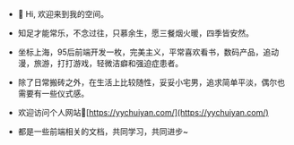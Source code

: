 - 👋 Hi, 欢迎来到我的空间。

- 知足才能常乐，不念过往，只慕余生，愿三餐烟火暖，四季皆安然。
- 坐标上海，95后前端开发一枚，完美主义，平常喜欢看书，数码产品，追动漫，旅游，打打游戏，轻微洁癖和强迫症患者。
- 除了日常搬砖之外，在生活上比较随性，妥妥小宅男，追求简单平淡，偶尔也需要有一些仪式感。

- 欢迎访问个人网站🏡[https://yychuiyan.com/](https://yychuiyan.com/)
- 都是一些前端相关的文档，共同学习，共同进步~
